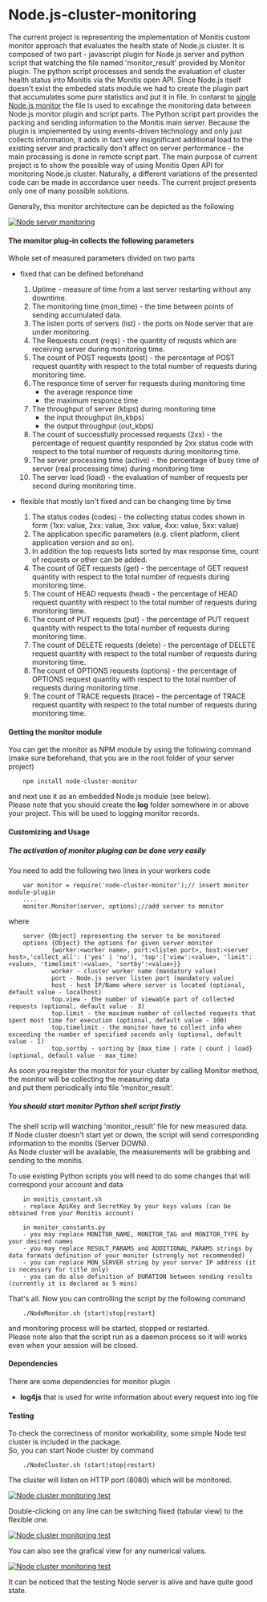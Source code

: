 Node.js-cluster-monitoring
==========================

  The current project is representing the implementation of Monitis custom monitor approach that evaluates the health state of Node.js cluster. 
It is composed of two part - javascript plugin for Node.js server and python script that watching the file named 'monitor_result' provided by Monitor plugin. 
The python script processes and sends the evaluation of cluster health status into Monitis via the Monitis open API. 
Since Node.js itself doesn't exist the embeded stats module we had to create the plugin part that accumulates some pure statistics and put it in file. 
In contarst to [single Node.js monitor](https://github.com/shunanya/Node.js-monitoring) the file is used to excahnge the monitoring data between Node.js monitor plugin and script parts.
The Python script part provides the packing and sending information to the Monitis main server. 
Because the plugin is implemented by using events-driven technology and only just collects information, it adds in fact very insignificant additional load 
to the existing server and practically don't affect on server performance  - the main processing is done in remote script part.
The main purpose of current project is to show the possible way of using Monitis Open API for monitoring Node.js cluster. 
Naturally, a different variations of the presented code can be made in accordance user needs. 
The current project presents only one of many possible solutions.

Generally, this monitor architecture can be depicted as the following 

<a href="http://imgur.com/dTsBi"><img src="http://i.imgur.com/dTsBi.png" title="Node server monitoring" /></a>

#### The momitor plug-in collects the following parameters

Whole set of measured parameters divided on two parts  

- fixed that can be defined beforehand  

    1. Uptime - measure of time from a last server restarting without any downtime.  
    1. The monitoring time (mon_time) - the time between points of sending accumulated data.  
    1. The listen ports of servers (list) - the ports on Node server that are under monitoring.  
    1. The Requests count (reqs) - the quantity of requsts which are receiving server during monitoring time.  
    1. The count of POST requests (post) - the percentage of POST request quantity with respect to the total number of requests during monitoring time.  
    1. The responce time of server for requests during monitoring time
          - the average responce time 
          - the maximum responce time
    1. The throughput of server (kbps) during monitoring time
          - the input throughput (in_kbps)
          - the output throughput (out_kbps)
    1. The count of successfully processed requests (2xx) - the percentage of request quantity responded by 2xx status code with respect to the total number of requests during monitoring time.
    1. The server processing time (active) - the percentage of busy time of server (real processing time) during monitoring time
    1. The server load (load) - the evaluation of number of requests per second during monitoring time.  
  

- flexible that mostly isn't fixed and can be changing time by time  

    1. The status codes (codes) - the collecting status codes shown in form {1xx: value, 2xx: value, 3xx: value, 4xx: value, 5xx: value}  
    1. The application specific parameters (e.g. client platform, client application version and so on).  
    1. In addition the top requests lists sorted by max response time, count of requests  or other  can be added.  
	1. The count of GET requests (get) - the percentage of GET request quantity with respect to the total number of requests during monitoring time.
	1. The count of HEAD requests (head) - the percentage of HEAD request quantity with respect to the total number of requests during monitoring time.  
	1. The count of PUT requests (put) - the percentage of PUT request quantity with respect to the total number of requests during monitoring time.  
	1. The count of DELETE requests (delete) - the percentage of DELETE request quantity with respect to the total number of requests during monitoring time.  
	1. The count of OPTIONS requests (options) - the percentage of OPTIONS request quantity with respect to the total number of requests during monitoring time.  
	1. The count of TRACE requests (trace) - the percentage of TRACE request quantity with respect to the total number of requests during monitoring time.

#### Getting the monitor module
You can get the monitor as NPM module by using the following command  
(make sure beforehand, that you are in the root folder of your server project)  

        npm install node-cluster-monitor

and next use it as an embedded Node.js module (see below).  
Please note that you should create the __log__ folder somewhere in or above your project. This will be used to logging monitor records.

#### Customizing and Usage
##### The activation of monitor pluging can be done very easily 

You need to add the following two lines in your workers code  

        var monitor = require('node-cluster-monitor');// insert monitor module-plugin
        ....
        monitor.Monitor(server, options);//add server to monitor

   where  

        server {Object} representing the server to be monitored
        options {Object} the options for given server monitor 
                {worker:<worker name>, port:<listen port>, host:<server host>,'collect_all': ('yes' | 'no'), 'top':{'view':<value>, 'limit':<value>, 'timelimit':<value>, 'sortby':<value>}} 
                worker - cluster worker name (mandatory value)
                port - Node.js server listen port (mandatory value)
                host - host IP/Name where server is located (optional, default value - localhost)
                top.view - the number of viewable part of collected requests (optional, default value - 3)
                top.limit - the maximum number of collected requests that spent most time for execution (optional, default value - 100)
                top.timelimit - the monitor have to collect info when exceeding the number of specified seconds only (optional, default value - 1)
                top.sortby - sorting by {max_time | rate | count | load} (optional, default value - max_time)
 
As soon you register the monitor for your cluster by calling Monitor method, the monitor will be collecting the measuring data  
and put them periodically into file 'monitor_result'.  

##### You should start monitor Python shell script firstly
The shell scrip will watching 'monitor_result' file for new measured data.  
If Node cluster doesn't start yet or down, the script will send corresponding information to the monitis (Server DOWN).  
As Node cluster will be available, the measurements will be grabbing and sending to the monitis.  
 
To use existing Python scripts you will need to do some changes that will correspond your account and data

        in monitis_constant.sh 
        - replace ApiKey and SecretKey by your keys values (can be obtained from your Monitis account)
         
        in monitor_constants.py 
        - you may replace MONITOR_NAME, MONITOR_TAG and MONITOR_TYPE by your desired names
        - you may replace RESULT_PARAMS and ADDITIONAL_PARAMS strings by data formats definition of your monitor (strongly not recommended)
        - you can replace MON_SERVER string by your server IP address (it is necessary for title only)
        - you can do also definition of DURATION between sending results (currently it is declared as 5 mins)
        
That's all. Now you can controlling the script by the following command  

        ./NodeMonitor.sh {start|stop|restart}

and monitoring process will be started, stopped or restarted.  
Please note also that the script run as a daemon process so it will works even when your session will be closed.

#### Dependencies
There are some dependencies for monitor plugin  

   - __log4js__ that is used for write information about  every request into log file  

#### Testing 
To check the correctness of monitor workability, some simple Node test cluster is included in the package.  
So, you can start Node cluster by command  

        ./NodeCluster.sh (start|stop|restart)

The cluster will listen on HTTP port (8080) which will be monitored.  
  
<a href="http://imgur.com/k6qaP"><img src="http://i.imgur.com/IoJfNQR.png" title="Node cluster monitoring test" /></a>

Double-clicking on any line can be switching fixed (tabular view) to the flexible one.  

<a href="http://imgur.com/JiRBX"><img src="http://i.imgur.com/Me5czze.png" title="Node cluster monitoring test" /></a>

You can also see the grafical view for any numerical values.  

<a href="http://imgur.com/YIZIc"><img src="http://i.imgur.com/jWfuzzs.png" title="Node cluster monitoring test" /></a>

It can be noticed that the testing Node server is alive and have quite good state.  



